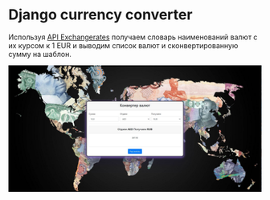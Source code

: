 # Django currency converter

Используя [API Exchangerates](https://exchangeratesapi.io/) получаем словарь наименований валют
с их курсом к 1 EUR и выводим список валют и сконвертированную сумму на шаблон.

![Конвертер валют](/images/curr_converter.JPG)